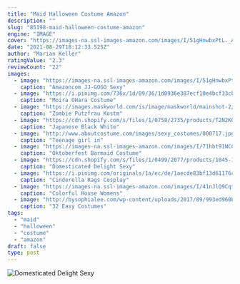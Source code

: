 ```yaml
---
title: "Maid Halloween Costume Amazon"
description: ""
slug: "85198-maid-halloween-costume-amazon"
engine: "IMAGE"
cover: "https://images-na.ssl-images-amazon.com/images/I/51gHnwbxPtL._AC_UL1300_.jpg"
date: "2021-08-29T18:12:33.525Z"
author: "Marian Keller"
ratingValue: "2.3"
reviewCount: "22"
images:
  - image: "https://images-na.ssl-images-amazon.com/images/I/51gHnwbxPtL._AC_UL1300_.jpg"
    caption: "Amazoncom JJ-GOGO Sexy"
  - image: "https://i.pinimg.com/736x/1d/09/36/1d0936e387ecf10e4bcf33cb1d75cf25.jpg"
    caption: "Moira OHara Costume"
  - image: "https://images.maskworld.com/is/image/maskworld/mainshot-2/zombie-putzfrau-kostuem--mw-202538-1.jpg"
    caption: "Zombie Putzfrau Kostm"
  - image: "https://cdn.shopify.com/s/files/1/0758/2735/products/T2N2KGXehXXXXXXXXX__27820913_1200x1200.jpg?v=1568997843"
    caption: "Japanese Black White"
  - image: "http://www.aboutcostume.com/images/sexy_costumes/800717.jpg"
    caption: "Teenage girl in"
  - image: "https://images-na.ssl-images-amazon.com/images/I/71hbt91NCCL._UL1500_.jpg"
    caption: "Oktoberfest Barmaid Costume"
  - image: "https://cdn.shopify.com/s/files/1/0499/2077/products/1045-1_grande.png?v=1527201202"
    caption: "Domesticated Delight Sexy"
  - image: "https://i.pinimg.com/originals/1a/ec/de/1aecde83bf13d61176ceb2981d4bb9cd.jpg"
    caption: "Cinderella Rags Cosplay"
  - image: "https://images-na.ssl-images-amazon.com/images/I/41nJlQ9CqtL.jpg"
    caption: "Colorful House Womens"
  - image: "http://bysophialee.com/wp-content/uploads/2017/09/993ed960b14ee2178b848aabfab73c18.jpg"
    caption: "32 Easy Costumes"
tags:
  - "maid"
  - "halloween"
  - "costume"
  - "amazon"
draft: false
type: post
---
```



![Domesticated Delight Sexy](https://cdn.shopify.com/s/files/1/0499/2077/products/1045-1_grande.png?v=1527201202 "Domesticated Delight Sexy")


<!--inArticleAds-->

<!--galleryOne-->


<!--inArticleAds-->

<!--galleryTwo-->


<!--galleryThree-->

